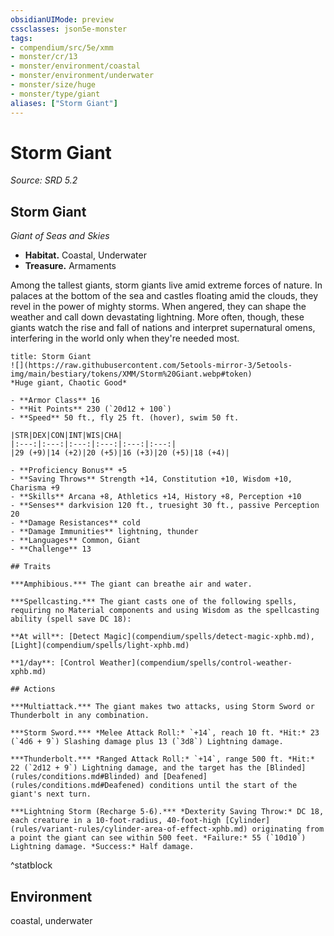 ```yaml
---
obsidianUIMode: preview
cssclasses: json5e-monster
tags:
- compendium/src/5e/xmm
- monster/cr/13
- monster/environment/coastal
- monster/environment/underwater
- monster/size/huge
- monster/type/giant
aliases: ["Storm Giant"]
---
```

# Storm Giant
*Source: SRD 5.2*  

## Storm Giant

*Giant of Seas and Skies*

- **Habitat.** Coastal, Underwater  
- **Treasure.** Armaments  

Among the tallest giants, storm giants live amid extreme forces of nature. In palaces at the bottom of the sea and castles floating amid the clouds, they revel in the power of mighty storms. When angered, they can shape the weather and call down devastating lightning. More often, though, these giants watch the rise and fall of nations and interpret supernatural omens, interfering in the world only when they're needed most.

```ad-statblock
title: Storm Giant
![](https://raw.githubusercontent.com/5etools-mirror-3/5etools-img/main/bestiary/tokens/XMM/Storm%20Giant.webp#token)
*Huge giant, Chaotic Good*

- **Armor Class** 16
- **Hit Points** 230 (`20d12 + 100`)
- **Speed** 50 ft., fly 25 ft. (hover), swim 50 ft.

|STR|DEX|CON|INT|WIS|CHA|
|:---:|:---:|:---:|:---:|:---:|:---:|
|29 (+9)|14 (+2)|20 (+5)|16 (+3)|20 (+5)|18 (+4)|

- **Proficiency Bonus** +5
- **Saving Throws** Strength +14, Constitution +10, Wisdom +10, Charisma +9
- **Skills** Arcana +8, Athletics +14, History +8, Perception +10
- **Senses** darkvision 120 ft., truesight 30 ft., passive Perception 20
- **Damage Resistances** cold
- **Damage Immunities** lightning, thunder
- **Languages** Common, Giant
- **Challenge** 13

## Traits

***Amphibious.*** The giant can breathe air and water.

***Spellcasting.*** The giant casts one of the following spells, requiring no Material components and using Wisdom as the spellcasting ability (spell save DC 18):

**At will**: [Detect Magic](compendium/spells/detect-magic-xphb.md), [Light](compendium/spells/light-xphb.md)

**1/day**: [Control Weather](compendium/spells/control-weather-xphb.md)

## Actions

***Multiattack.*** The giant makes two attacks, using Storm Sword or Thunderbolt in any combination.

***Storm Sword.*** *Melee Attack Roll:* `+14`, reach 10 ft. *Hit:* 23 (`4d6 + 9`) Slashing damage plus 13 (`3d8`) Lightning damage.

***Thunderbolt.*** *Ranged Attack Roll:* `+14`, range 500 ft. *Hit:* 22 (`2d12 + 9`) Lightning damage, and the target has the [Blinded](rules/conditions.md#Blinded) and [Deafened](rules/conditions.md#Deafened) conditions until the start of the giant's next turn.

***Lightning Storm (Recharge 5-6).*** *Dexterity Saving Throw:* DC 18, each creature in a 10-foot-radius, 40-foot-high [Cylinder](rules/variant-rules/cylinder-area-of-effect-xphb.md) originating from a point the giant can see within 500 feet. *Failure:* 55 (`10d10`) Lightning damage. *Success:* Half damage.
```
^statblock

## Environment

coastal, underwater